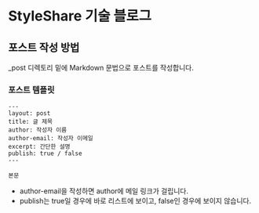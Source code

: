 # StyleShare 기술 블로그

## 포스트 작성 방법

_post 디렉토리 밑에 Markdown 문법으로 포스트를 작성합니다.

### 포스트 템플릿

```
---
layout: post
title: 글 제목
author: 작성자 이름
author-email: 작성자 이메일
excerpt: 간단한 설명
publish: true / false
---

본문
```
* author-email을 작성하면 author에 메일 링크가 걸립니다.
* publish는 true일 경우에 바로 리스트에 보이고, false인 경우에 보이지 않습니다.
